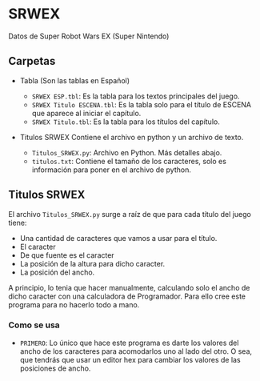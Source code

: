 # SRWEX
Datos de Super Robot Wars EX (Super Nintendo)

## Carpetas
* Tabla (Son las tablas en Español)
   * `SRWEX ESP.tbl`: Es la tabla para los textos principales del juego.
   * `SRWEX Titulo ESCENA.tbl`: Es la tabla solo para el título de ESCENA que aparece al iniciar el capítulo.
   * `SRWEX Titulo.tbl`: Es la tabla para los títulos del capítulo.

* Titulos SRWEX
  Contiene el archivo en python y un archivo de texto.
   * `Titulos_SRWEX.py`: Archivo en Python. Más detalles abajo.
   * `titulos.txt`: Contiene el tamaño de los caracteres, solo es información para poner en el archivo de python.

## Titulos SRWEX
El archivo `Titulos_SRWEX.py` surge a raíz de que para cada título del juego tiene:
* Una cantidad de caracteres que vamos a usar para el título.
* El caracter
* De que fuente es el caracter
* La posición de la altura para dicho caracter.
* La posición del ancho.

A principio, lo tenia que hacer manualmente, calculando solo el ancho de dicho caracter con una calculadora de Programador. Para ello cree este programa para no hacerlo todo a mano.

### Como se usa
* `PRIMERO`: Lo único que hace este programa es darte los valores del ancho de los caracteres para acomodarlos uno al lado del otro. O sea, que tendrás que usar un editor hex para cambiar los valores de las posiciones de ancho.

